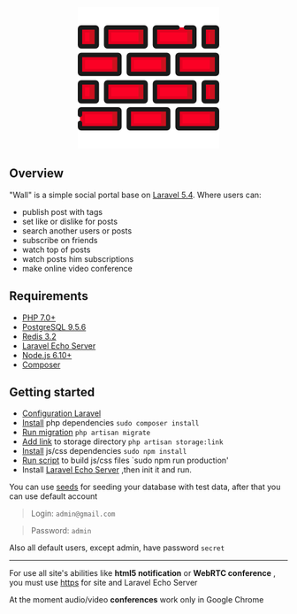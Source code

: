<p align="center"><img src="./resources/assets/img/logo.png"></p>

## Overview
"Wall" is a simple social portal base on [Laravel 5.4](https://laravel.com/). Where users can:
- publish post with tags
- set like or dislike for posts
- search another users or posts
- subscribe on friends
- watch top of posts
- watch posts him subscriptions
- make online video conference

## Requirements
- [PHP 7.0+](http://php.net/)
- [PostgreSQL 9.5.6](https://www.postgresql.org/)
- [Redis 3.2](https://redis.io/)
- [Laravel Echo Server](https://github.com/tlaverdure/laravel-echo-server)
- [Node.js 6.10+](https://nodejs.org/en/)
- [Composer](https://getcomposer.org/)

## Getting started
- [Configuration Laravel](https://laravel.com/docs/5.4/installation#configuration)
- [Install](https://getcomposer.org/doc/01-basic-usage.md#installing-dependencies) php dependencies `sudo composer install`
- [Run migration](https://laravel.com/docs/5.4/migrations#running-migrations) `php artisan migrate`
- [Add link](https://laravel.com/docs/5.4/filesystem#the-public-disk) to storage directory `php artisan storage:link`
- [Install](https://docs.npmjs.com/cli/install) js/css dependencies `sudo npm install`
- [Run script](https://docs.npmjs.com/cli/run-script) to build js/css files `sudo npm run production'
- Install [Laravel Echo Server](https://github.com/tlaverdure/laravel-echo-server) ,then init it and run.

You can use [seeds](https://laravel.com/docs/5.4/seeding#running-seeders) for seeding your database with test data, after that you can use default account

> Login: `admin@gmail.com`

> Password: `admin`

Also all default users, except admin, have password `secret`

---

For use all site's abilities like **html5 notification** or **WebRTC conference** , you must use [https](https://en.wikipedia.org/wiki/HTTPS) for site and Laravel Echo Server

At the moment audio/video **conferences** work only in Google Chrome
